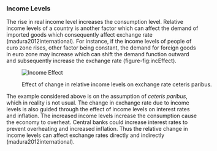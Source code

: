 ### Income Levels ###

The rise in real income level increases the consumption level. Relative income levels of a country is another factor which can affect the demand of imported goods which consequently affect exchange rate (madura2012international). For instance, if the income levels of people of euro zone rises, other factor being constant, the demand for foreign goods in euro zone may increase which can shift the demand function outward and subsequently increase the exchange rate (figure-fig:incEffect).<figure id="attachment_87" style="width: 522px" class="wp-caption aligncenter">

<img class="wp-image-87 " src="https://i0.wp.com/thesis.mathatistics.com/wp-content/uploads/2015/03/Income-Effect.png?resize=522%2C498" alt="Income Effect" srcset="https://i0.wp.com/thesis.mathatistics.com/wp-content/uploads/2015/03/Income-Effect.png?w=600 600w, https://i0.wp.com/thesis.mathatistics.com/wp-content/uploads/2015/03/Income-Effect.png?resize=300%2C286 300w" sizes="(max-width: 522px) 100vw, 522px" data-recalc-dims="1" /><figcaption class="wp-caption-text">Effect of change in relative income levels on exchange rate ceteris paribus.</figcaption></figure> 

The example considered above is on the assumption of _ceteris paribus_, which in reality is not usual. The change in exchange rate due to income levels is also guided through the effect of income levels on interest rates and inflation. The increased income levels increase the consumption cause the economy to overheat. Central banks could increase interest rates to prevent overheating and increased inflation. Thus the relative change in income levels can affect exchange rates directly and indirectly (madura2012international).
